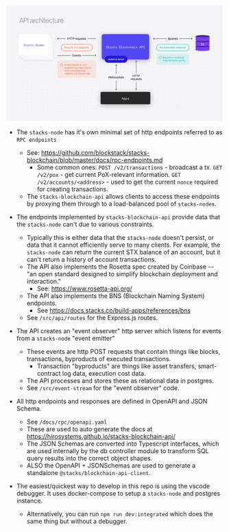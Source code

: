 ![API architecture!](api-architecture.png)

* The `stacks-node` has it's own minimal set of http endpoints referred to as `RPC endpoints`
  * See: https://github.com/blockstack/stacks-blockchain/blob/master/docs/rpc-endpoints.md
    * Some common ones:
      `POST /v2/transactions` - broadcast a tx.
      `GET /v2/pox` - get current PoX-relevant information.
      `GET /v2/accounts/<address>` - used to get the current `nonce` required for creating transactions.
  * The `stacks-blockchain-api` allows clients to access these endpoints by proxying them through to a load-balanced pool of `stacks-nodes`.


* The endpoints implemented by `stacks-blockchain-api` provide data that the `stacks-node` can't due to various constraints.
  * Typically this is either data that the `stacks-node` doesn't persist, or data that it cannot efficiently serve to many clients.
    For example, the `stacks-node` can return the current STX balance of an account, but it can't return a history of account transactions.
  * The API also implements the Rosetta spec created by Coinbase -- "an open standard designed to simplify blockchain deployment and interaction."
    * See: https://www.rosetta-api.org/
  * The API also implements the BNS (Blockchain Naming System) endpoints.
    * See https://docs.stacks.co/build-apps/references/bns
  * See `/src/api/routes` for the Express.js routes.


* The API creates an "event observer" http server which listens for events from a `stacks-node` "event emitter"
  * These events are http POST requests that contain things like blocks, transactions, byproducts of executed transactions.
    * Transaction "byproducts" are things like asset transfers, smart-contract log data, execution cost data.
  * The API processes and stores these as relational data in postgres.
  * See `/src/event-stream` for the "event observer" code.


* All http endpoints and responses are defined in OpenAPI and JSON Schema.
  * See `/docs/rpc/openapi.yaml`
  * These are used to auto generate the docs at https://hirosystems.github.io/stacks-blockchain-api/
  * The JSON Schemas are converted into Typescript interfaces, which are used internally by the db controller module to transform SQL query results into the correct object shapes.
  * ALSO the OpenAPI + JSONSchemas are used to generate a standalone `@stacks/blockchain-api-client`.


* The easiest/quickest way to develop in this repo is using the vscode debugger. It uses docker-compose to setup a `stacks-node` and postgres instance.
  * Alternatively, you can run `npm run dev:integrated` which does the same thing but without a debugger.

